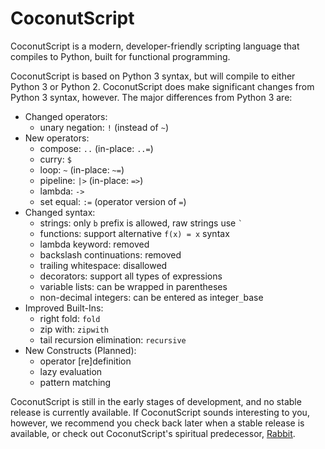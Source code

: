 CoconutScript
=============

CoconutScript is a modern, developer-friendly scripting language that compiles to Python, built for functional programming.

CoconutScript is based on Python 3 syntax, but will compile to either Python 3 or Python 2. CoconutScript does make significant changes from Python 3 syntax, however. The major differences from Python 3 are:

* Changed operators:
	* unary negation: `!` (instead of `~`)
* New operators:
	* compose: `..` (in-place: `..=`)
	* curry: `$`
	* loop: `~` (in-place: `~=`)
	* pipeline: `|>` (in-place: `=>`)
	* lambda: `->`
	* set equal: `:=` (operator version of `=`)
* Changed syntax:
	* strings: only `b` prefix is allowed, raw strings use `` ` ``
	* functions: support alternative `f(x) = x` syntax
	* lambda keyword: removed
	* backslash continuations: removed
	* trailing whitespace: disallowed
	* decorators: support all types of expressions
	* variable lists: can be wrapped in parentheses
	* non-decimal integers: can be entered as integer`_`base
* Improved Built-Ins:
	* right fold: `fold`
	* zip with: `zipwith`
	* tail recursion elimination: `recursive`
* New Constructs (Planned):
	* operator [re]definition
	* lazy evaluation
	* pattern matching

CoconutScript is still in the early stages of development, and no stable release is currently available. If CoconutScript sounds interesting to you, however, we recommend you check back later when a stable release is available, or check out CoconutScript's spiritual predecessor, [Rabbit](https://github.com/evhub/rabbit).
